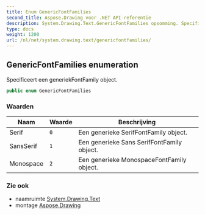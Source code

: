 ```yaml
---
title: Enum GenericFontFamilies
second_title: Aspose.Drawing voor .NET API-referentie
description: System.Drawing.Text.GenericFontFamilies opsomming. Specificeert een generiekFontFamily object.
type: docs
weight: 1200
url: /nl/net/system.drawing.text/genericfontfamilies/
---
```

## GenericFontFamilies enumeration

Specificeert een generiekFontFamily object.

```csharp
public enum GenericFontFamilies
```

### Waarden

| Naam | Waarde | Beschrijving |
| --- | --- | --- |
| Serif | `0` | Een generieke SerifFontFamily object. |
| SansSerif | `1` | Een generieke Sans SerifFontFamily object. |
| Monospace | `2` | Een generieke MonospaceFontFamily object. |

### Zie ook

* naamruimte [System.Drawing.Text](../../system.drawing.text/)
* montage [Aspose.Drawing](../../)


